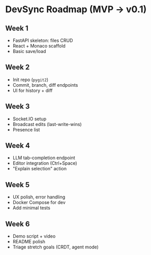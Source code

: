 # DevSync Roadmap (MVP → v0.1)

## Week 1
- FastAPI skeleton: files CRUD
- React + Monaco scaffold
- Basic save/load

## Week 2
- Init repo (`pygit2`)
- Commit, branch, diff endpoints
- UI for history + diff

## Week 3
- Socket.IO setup
- Broadcast edits (last-write-wins)
- Presence list

## Week 4
- LLM tab-completion endpoint
- Editor integration (Ctrl+Space)
- "Explain selection" action

## Week 5
- UX polish, error handling
- Docker Compose for dev
- Add minimal tests

## Week 6
- Demo script + video
- README polish
- Triage stretch goals (CRDT, agent mode)
